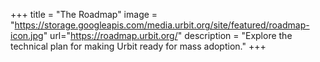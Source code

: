 +++
title = "The Roadmap"
image = "https://storage.googleapis.com/media.urbit.org/site/featured/roadmap-icon.jpg"
url="https://roadmap.urbit.org/"
description = "Explore the technical plan for making Urbit ready for mass adoption."
+++
